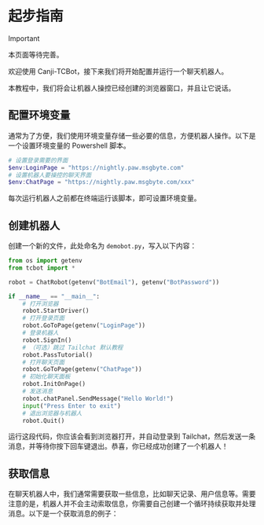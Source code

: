 # 起步指南

> [!IMPORTANT]
> 本页面等待完善。

欢迎使用 Canji-TCBot，接下来我们将开始配置并运行一个聊天机器人。

本教程中，我们将会让机器人操控已经创建的浏览器窗口，并且让它说话。

## 配置环境变量

通常为了方便，我们使用环境变量存储一些必要的信息，方便机器人操作。以下是一个设置环境变量的 Powershell 脚本。

```powershell
# 设置登录需要的界面
$env:LoginPage = "https://nightly.paw.msgbyte.com"
# 设置机器人要操控的聊天界面
$env:ChatPage = "https://nightly.paw.msgbyte.com/xxx"
```

每次运行机器人之前都在终端运行该脚本，即可设置环境变量。

## 创建机器人

创建一个新的文件，此处命名为 `demobot.py`，写入以下内容：

```python
from os import getenv
from tcbot import *

robot = ChatRobot(getenv("BotEmail"), getenv("BotPassword"))

if __name__ == "__main__":
    # 打开浏览器
    robot.StartDriver()
    # 打开登录页面
    robot.GoToPage(getenv("LoginPage"))
    # 登录机器人
    robot.SignIn()
    # （可选）跳过 Tailchat 默认教程
    robot.PassTutorial()
    # 打开聊天页面
    robot.GoToPage(getenv("ChatPage"))
    # 初始化聊天面板
    robot.InitOnPage()
    # 发送消息
    robot.chatPanel.SendMessage("Hello World!")
    input("Press Enter to exit")
    # 退出浏览器与机器人
    robot.Quit()
```

运行这段代码，你应该会看到浏览器打开，并自动登录到 Tailchat，然后发送一条消息，并等待你按下回车键退出。恭喜，你已经成功创建了一个机器人！

## 获取信息

在聊天机器人中，我们通常需要获取一些信息，比如聊天记录、用户信息等。需要注意的是，机器人并不会主动索取信息，你需要自己创建一个循环持续获取并处理消息。以下是一个获取消息的例子：

```python
```